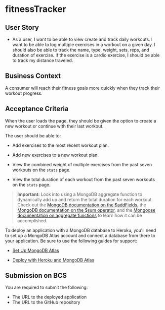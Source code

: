 # fitnessTracker

## User Story

* As a user, I want to be able to view create and track daily workouts. I want to be able to log multiple exercises in a workout on a given day. I should also be able to track the name, type, weight, sets, reps, and duration of exercise. If the exercise is a cardio exercise, I should be able to track my distance traveled.

## Business Context

A consumer will reach their fitness goals more quickly when they track their workout progress.

## Acceptance Criteria

When the user loads the page, they should be given the option to create a new workout or continue with their last workout.

The user should be able to:

  * Add exercises to the most recent workout plan.

  * Add new exercises to a new workout plan.

  * View the combined weight of multiple exercises from the past seven workouts on the `stats` page.

  * View the total duration of each workout from the past seven workouts on the `stats` page.

> **Important:** Look into using a MongoDB aggregate function to dynamically add up and return the total duration for each workout. Check out the [MongoDB documentation on the $addFields](https://docs.mongodb.com/manual/reference/operator/aggregation/addFields/), the [MongoDB documentation on the $sum operator](https://docs.mongodb.com/manual/reference/operator/aggregation/sum/), and the [Mongoose documentation on aggregate functions](https://mongoosejs.com/docs/api.html#aggregate_Aggregate) to learn how it can be accomplished.

To deploy an application with a MongoDB database to Heroku, you'll need to set up a MongoDB Atlas account and connect a database from there to your application. Be sure to use the following guides for support:

  * [Set Up MongoDB Atlas](../04-Important/MongoAtlas-Setup.md)

  * [Deploy with Heroku and MongoDB Atlas](../04-Important/MongoAtlas-Deploy.md)


## Submission on BCS

You are required to submit the following:

* The URL to the deployed application
* The URL to the GitHub repository
